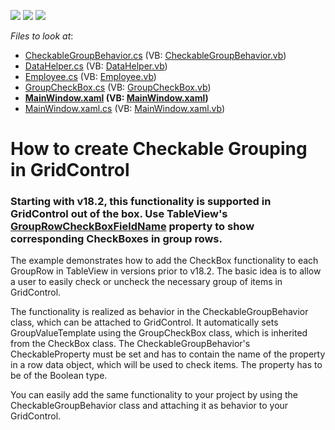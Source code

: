 <!-- default badges list -->
![](https://img.shields.io/endpoint?url=https://codecentral.devexpress.com/api/v1/VersionRange/128649377/15.1.6%2B)
[![](https://img.shields.io/badge/Open_in_DevExpress_Support_Center-FF7200?style=flat-square&logo=DevExpress&logoColor=white)](https://supportcenter.devexpress.com/ticket/details/T127563)
[![](https://img.shields.io/badge/📖_How_to_use_DevExpress_Examples-e9f6fc?style=flat-square)](https://docs.devexpress.com/GeneralInformation/403183)
<!-- default badges end -->
<!-- default file list -->
*Files to look at*:

* [CheckableGroupBehavior.cs](./CS/DevExpress.Example03/CheckableGroupBehavior.cs) (VB: [CheckableGroupBehavior.vb](./VB/DevExpress.Example03/CheckableGroupBehavior.vb))
* [DataHelper.cs](./CS/DevExpress.Example03/DataHelper.cs) (VB: [DataHelper.vb](./VB/DevExpress.Example03/DataHelper.vb))
* [Employee.cs](./CS/DevExpress.Example03/Employee.cs) (VB: [Employee.vb](./VB/DevExpress.Example03/Employee.vb))
* [GroupCheckBox.cs](./CS/DevExpress.Example03/GroupCheckBox.cs) (VB: [GroupCheckBox.vb](./VB/DevExpress.Example03/GroupCheckBox.vb))
* **[MainWindow.xaml](./CS/DevExpress.Example03/MainWindow.xaml) (VB: [MainWindow.xaml](./VB/DevExpress.Example03/MainWindow.xaml))**
* [MainWindow.xaml.cs](./CS/DevExpress.Example03/MainWindow.xaml.cs) (VB: [MainWindow.xaml.vb](./VB/DevExpress.Example03/MainWindow.xaml.vb))
<!-- default file list end -->
# How to create Checkable Grouping in GridControl

### Starting with v18.2, this functionality is supported in GridControl out of the box. Use TableView's [GroupRowCheckBoxFieldName](https://docs.devexpress.com/WPF/DevExpress.Xpf.Grid.TableView.GroupRowCheckBoxFieldName?v=18.2) property to show corresponding CheckBoxes in group rows.

<p>The example demonstrates how to add the CheckBox functionality to each GroupRow in TableView in versions prior to v18.2. The basic idea is to allow a user to easily check or uncheck the necessary group of items in GridControl.</p>
<p>The functionality is realized as behavior in the CheckableGroupBehavior class, which can be attached to GridControl. It automatically sets GroupValueTemplate using the GroupCheckBox class, which is inherited from the CheckBox class. The CheckableGroupBehavior's CheckableProperty must be set and has to contain the name of the property in a row data object, which will be used to check items. The property has to be of the Boolean type.</p>
<p>You can easily add the same functionality to your project by using the CheckableGroupBehavior class and attaching it as behavior to your GridControl.</p>

<br/>


